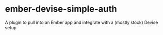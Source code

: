 ember-devise-simple-auth
========================

A plugin to pull into an Ember app and integrate with a (mostly stock) Devise setup
